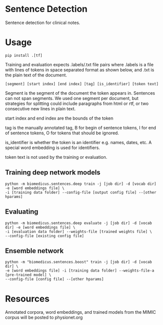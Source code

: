 # Sentence Detection

Sentence detection for clinical notes.

# Usage
```
pip install .[tf]
```

Training and evaluation expects .labels/.txt file pairs where .labels is a file with lines of tokens 
in space separated format as shown below, and .txt is the plain text of the document.

```text
[segment] [start index] [end index] [tag] [is_identifier] [token text]
```

Segment is the segment of the document the token appears in. Sentences can not span segments. We 
used one segment per document, but strategies for splitting could include paragraphs from html 
or rtf, or two consecutive new lines in plain text.

start index and end index are the bounds of the token

tag is the manually annotated tag, B for begin of sentence tokens, I for end of sentence tokens,
O for tokens that should be ignored.

is_identifier is whether the token is an identifier e.g. names, dates, etc. A special word embedding 
is used for identifiers.

token text is not used by the training or evaluation.  

## Training deep network models

~~~
python -m biomedicus.sentences.deep train -j [job dir] -d [vocab dir] -e [word embeddings file] \
-i [training data folder] --config-file [output config file] --[other hparams]
~~~

## Evaluating

~~~
python -m biomedicus.sentences.deep evaluate -j [job dir] -d [vocab dir] -e [word embeddings file] \
-i [evaluation data folder] --weights-file [trained weights file] \
--config-file [existing config file]
~~~

## Ensemble network

~~~
python -m "biomedicus.sentences.boost" train -j [job dir] -d [vocab dir] \
-e [word embeddings file] -i [training data folder] --weights-file-a [pre-trained model] \
--config-file [config file] --[other hparams]
~~~

# Resources

Annotated corpora, word embeddings, and trained models from the MIMIC corpus will be posted to 
physionet.org
